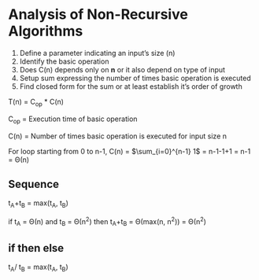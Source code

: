# Analysis of Non-Recursive Algorithms

1. Define a parameter indicating an input’s size (n)
2. Identify the basic operation
3. Does C(n) depends only on **n** or it also depend on type of input
4. Setup sum expressing the number of times basic operation is executed
5. Find closed form for the sum or at least establish it’s order of growth

T(n) = C<sub>op</sub> \* C(n)

C<sub>op</sub> = Execution time of basic operation

C(n) = Number of times basic operation is executed for input size n

For loop starting from 0 to n-1, C(n) = $\sum_{i=0}^{n-1} 1$ = n-1-1+1 = n-1 = Θ(n)

## Sequence

t<sub>A</sub>+t<sub>B</sub> = max(t<sub>A</sub>, t<sub>B</sub>)

if t<sub>A</sub> = Θ(n) and t<sub>B</sub> = Θ(n<sup>2</sup>) then t<sub>A</sub>+t<sub>B</sub> = Θ(max(n, n<sup>2</sup>)) = Θ(n<sup>2</sup>)

## if then else

t<sub>A</sub>/ t<sub>B</sub> = max(t<sub>A</sub>, t<sub>B</sub>)
